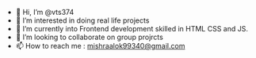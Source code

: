 - 👋 Hi, I’m @vts374
- 👀 I’m interested in doing real life projects
- 🌱 I’m currently into Frontend development skilled in HTML CSS and JS.
- 💞️ I’m looking to collaborate on group projrcts
- 📫 How to reach me : mishraalok99340@gmail.com

<!---
vts374/vts374 is a ✨ special ✨ repository because its `README.md` (this file) appears on your GitHub profile.
You can click the Preview link to take a look at your changes.
--->
